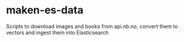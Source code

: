 # maken-es-data
Scripts to download images and books from api.nb.no, convert them to vectors and ingest them into Elasticsearch
